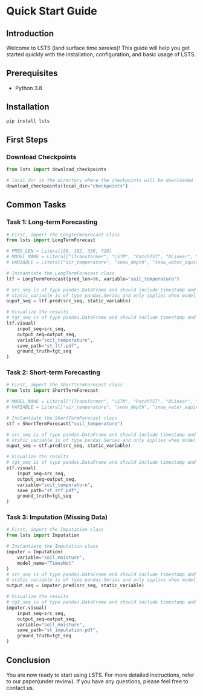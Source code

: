 # Quick Start Guide
## Introduction
Welcome to LSTS (land surface time sereies)! This guide will help you get started quickly with the installation, configuration, and basic usage of LSTS.
## Prerequisites
- Python 3.8
## Installation
```bash
pip install lsts
```
## First Steps
### Download Checkpoints
```python
from lsts import download_checkpoints

# local_dir is the directory where the checkpoints will be downloaded
download_checkpoints(local_dir="checkpoints")
```
## Common Tasks
### Task 1: Long-term Forecasting
```python
# First, import the LongTermForecast class
from lsts import LongTermForecast

# PRED_LEN = Literal[96, 192, 336, 720]
# MODEL_NAME = Literal["iTransformer", "LSTM", "PatchTST", "DLinear", "TimesNet", "EALSTM"]
# VARIABLE = Literal["air_temperature", "snow_depth", "snow_water_equivalent", "soil_moisture", "soil_suction", "soil_temperature", "surface_temperature"]

# Instantiate the LongTermForecast class
ltf = LongTermForecast(pred_len=96, variable="soil_temperature")

# src_seq is of type pandas.DataFrame and should include timestamp and variable columns. 
# static_variable is of type pandas.Series and only applies when model_name="EALSTM".
ouput_seq = ltf.pred(src_seq, static_variable)

# Visualize the results
# tgt_seq is of type pandas.DataFrame and should include timestamp and variable columns. 
ltf.visual(
    input_seq=src_seq, 
    output_seq=output_seq, 
    variable="soil_temperature", 
    save_path="st_ltf.pdf", 
    ground_truth=tgt_seq
)
```
### Task 2: Short-term Forecasting
```python
# First, import the ShortTermForecast class
from lsts import ShortTermForecast

# MODEL_NAME = Literal["iTransformer", "LSTM", "PatchTST", "DLinear", "TimesNet", "EALSTM"]
# VARIABLE = Literal["air_temperature", "snow_depth", "snow_water_equivalent", "soil_moisture", "soil_suction", "soil_temperature", "surface_temperature"]

# Instantiate the ShortTermForecast class
stf = ShortTermForecast("soil_temperature")

# src_seq is of type pandas.DataFrame and should include timestamp and variable columns. 
# static_variable is of type pandas.Series and only applies when model_name="EALSTM".
ouput_seq = stf.pred(src_seq, static_variable)

# Visualize the results
# tgt_seq is of type pandas.DataFrame and should include timestamp and variable columns. 
stf.visual(
    input_seq=src_seq, 
    output_seq=output_seq, 
    variable="soil_temperature", 
    save_path="st_stf.pdf", 
    ground_truth=tgt_seq
)
```
### Task 3: Imputation (Missing Data)
```python
# First, import the Imputation class
from lsts import Imputation

# Instantiate the Imputation class
imputer = Imputation(
    variable="soil_moisture", 
    model_name="TimesNet"
)
# src_seq is of type pandas.DataFrame and should include timestamp and variable columns. 
# static_variable is of type pandas.Series and only applies when model_name="EALSTM".
output_seq = imputer.pred(src_seq, static_variable)

# Visualize the results
# tgt_seq is of type pandas.DataFrame and should include timestamp and variable columns.
imputer.visual(
    input_seq=src_seq, 
    output_seq=output_seq, 
    variable="soil_moisture", 
    save_path="st_imputation.pdf", 
    ground_truth=tgt_seq
)
```
## Conclusion
You are now ready to start using LSTS. For more detailed instructions, refer to our paper(under review). If you have any questions, please feel free to contact us.
